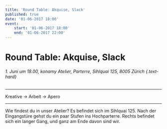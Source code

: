```yaml
---
title: 'Round Table: Akquise, Slack'
published: true
date: '01-06-2017 18:00'
event:
    start: '01-06-2017 18:00'
    end: '01-06-2017 22:00'
---
```


# Round Table: Akquise, Slack

###### 1. Juni um 18.00, konamy Atelier, Parterre, Sihlquai 125, 8005 Zürich {.text-hard}

---

Kreative -> Arbeit -> Apero

---

Wie findest du in unser Atelier?
Es befindet sich im Sihlquai 125. Nach der Eingangstüre gehst du ein paar Stufen ins Hochparterre. Rechts befindet sich ein langer Gang, und ganz am Ende davon sind wir.
